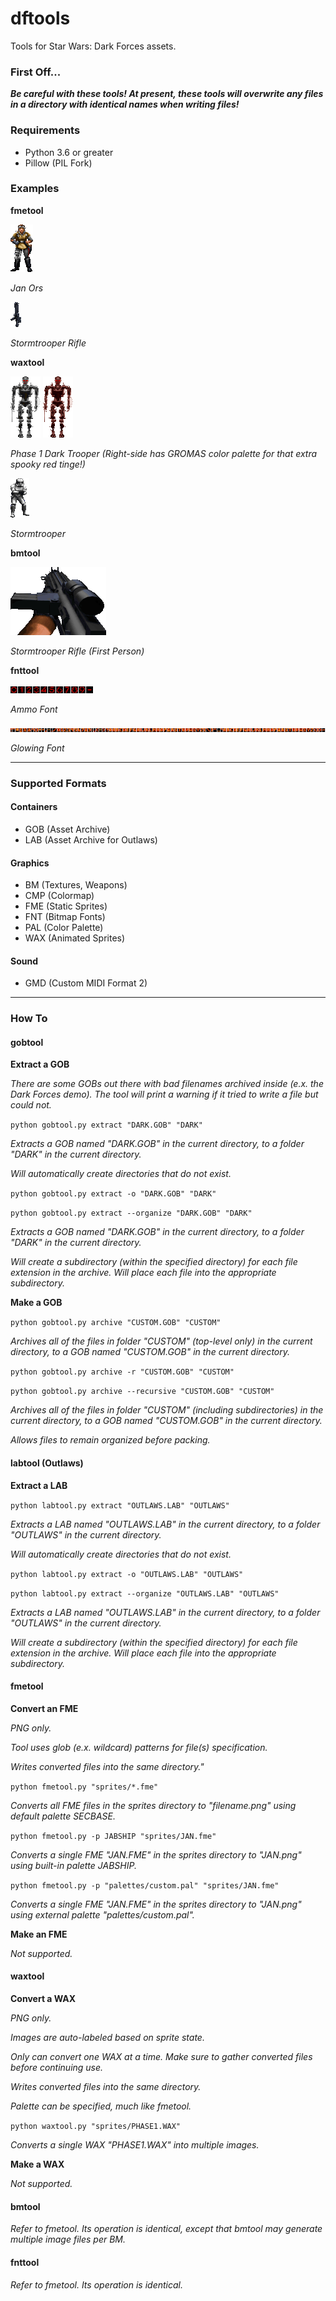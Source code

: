 # dftools
Tools for Star Wars: Dark Forces assets.

### First Off...
***Be careful with these tools! At present, these tools will overwrite any files in a directory with identical names when writing files!***

### Requirements
* Python 3.6 or greater
* Pillow (PIL Fork)

### Examples

**fmetool**

![Jan Ors](examples/jan.png "Jan Ors")

*Jan Ors*

![Stormtrooper Rifle](examples/ist-gunu.png "Stormtrooper Rifle")

*Stormtrooper Rifle*

**waxtool**

![Phase 1 Dark Trooper](examples/phase1.png "Phase 1 Dark Trooper")
![Phase 1 Dark Trooper (GROMAS)](examples/phase1-gromas.png "Phase 1 Dark Trooper (GROMAS)")

*Phase 1 Dark Trooper (Right-side has GROMAS color palette for that extra spooky red tinge!)*

![Stormtrooper](examples/stormfin.png "Stormtrooper")

*Stormtrooper*

**bmtool**

![Stormtrooper Rifle (First Person)](examples/rifle1.png "Stormtrooper Rifle (First Person)")

*Stormtrooper Rifle (First Person)*

**fnttool**

![Ammo Font](examples/amonum.png "Ammo Font")

*Ammo Font*

![Glowing Font](examples/glowing.png "Glowing Font")

*Glowing Font*

***

### Supported Formats

#### Containers
* GOB (Asset Archive)
* LAB (Asset Archive for Outlaws)

#### Graphics
* BM (Textures, Weapons)
* CMP (Colormap)
* FME (Static Sprites)
* FNT (Bitmap Fonts)
* PAL (Color Palette)
* WAX (Animated Sprites)

#### Sound
* GMD (Custom MIDI Format 2)

***

### How To

#### gobtool
**Extract a GOB**

*There are some GOBs out there with bad filenames archived inside (e.x. the Dark Forces demo). The tool will print a warning if it tried to write a file but could not.*

`python gobtool.py extract "DARK.GOB" "DARK"`

*Extracts a GOB named "DARK.GOB" in the current directory, to a folder "DARK" in the current directory.*

*Will automatically create directories that do not exist.*

`python gobtool.py extract -o "DARK.GOB" "DARK"`

`python gobtool.py extract --organize "DARK.GOB" "DARK"`


*Extracts a GOB named "DARK.GOB" in the current directory, to a folder "DARK" in the current directory.*

*Will create a subdirectory (within the specified directory) for each file extension in the archive. Will place each file into the appropriate subdirectory.*

**Make a GOB**

`python gobtool.py archive "CUSTOM.GOB" "CUSTOM"`

*Archives all of the files in folder "CUSTOM" (top-level only) in the current directory, to a GOB named "CUSTOM.GOB" in the current directory.*

`python gobtool.py archive -r "CUSTOM.GOB" "CUSTOM"`

`python gobtool.py archive --recursive "CUSTOM.GOB" "CUSTOM"`

*Archives all of the files in folder "CUSTOM" (including subdirectories) in the current directory, to a GOB named "CUSTOM.GOB" in the current directory.*

*Allows files to remain organized before packing.*

#### labtool (Outlaws)
**Extract a LAB**

`python labtool.py extract "OUTLAWS.LAB" "OUTLAWS"`

*Extracts a LAB named "OUTLAWS.LAB" in the current directory, to a folder "OUTLAWS" in the current directory.*

*Will automatically create directories that do not exist.*

`python labtool.py extract -o "OUTLAWS.LAB" "OUTLAWS"`

`python labtool.py extract --organize "OUTLAWS.LAB" "OUTLAWS"`


*Extracts a LAB named "OUTLAWS.LAB" in the current directory, to a folder "OUTLAWS" in the current directory.*

*Will create a subdirectory (within the specified directory) for each file extension in the archive. Will place each file into the appropriate subdirectory.*

#### fmetool
**Convert an FME**

*PNG only.*

*Tool uses glob (e.x. wildcard) patterns for file(s) specification.*

*Writes converted files into the same directory."*

`python fmetool.py "sprites/*.fme"`

*Converts all FME files in the sprites directory to "filename.png" using default palette SECBASE.*

`python fmetool.py -p JABSHIP "sprites/JAN.fme"`

*Converts a single FME "JAN.FME" in the sprites directory to "JAN.png" using built-in palette JABSHIP.*

`python fmetool.py -p "palettes/custom.pal" "sprites/JAN.fme"`

*Converts a single FME "JAN.FME" in the sprites directory to "JAN.png" using external palette "palettes/custom.pal".*

**Make an FME**

*Not supported.*

#### waxtool
**Convert a WAX**

*PNG only.*

*Images are auto-labeled based on sprite state.*

*Only can convert one WAX at a time. Make sure to gather converted files before continuing use.*

*Writes converted files into the same directory.*

*Palette can be specified, much like fmetool.*

`python waxtool.py "sprites/PHASE1.WAX"`

*Converts a single WAX "PHASE1.WAX" into multiple images.*


**Make a WAX**

*Not supported.*

#### bmtool

*Refer to fmetool. Its operation is identical, except that bmtool may generate multiple image files per BM.*

#### fnttool

*Refer to fmetool. Its operation is identical.*
